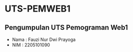 # UTS-PEMWEB1
Pengumpulan UTS Pemograman Web1
--
- Nama : Fauzi Nur Dwi Prayoga
- NIM  : 2205101090
